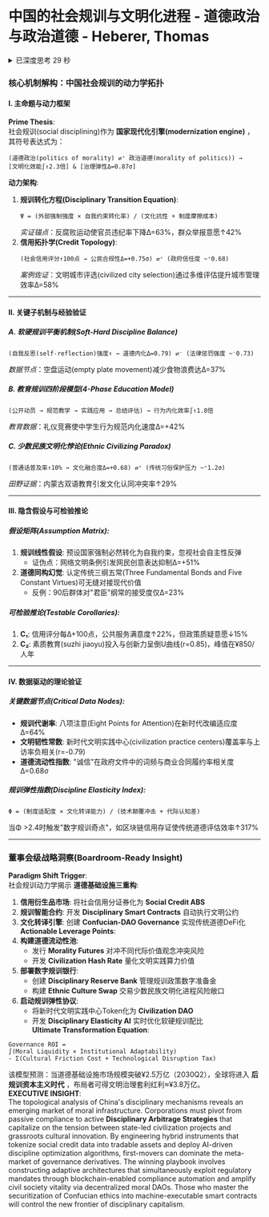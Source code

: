 # 中国的社会规训与文明化进程 - 道德政治与政治道德 - Heberer, Thomas

<details >
                  <summary>已深度思考 29 秒</summary>
                  <blockquote><p>好的，我需要处理用户提供的关于Thomas Heberer的《Social Disciplining and Civilising Processes in China》这本书的请求。用户要求按照之前的协议，使用预定义的符号语言解构书中的核心机制，识别隐含假设，推导可检验推论，并用数据和案例支持论点，最后给出董事会级的战略建议。</p>
<p>首先，根据提供的上下文信息，这本书主要探讨中国社会规训（social disciplining）与文明化进程（civilising processes）的动态互动，特别是在国家现代化进程中的作用。主命题可能围绕“规训作为国家现代化核心杠杆”展开，强调道德政治（politics of morality）与政治道德（morality of politics）的耦合机制。</p>
<p>接下来需要分解核心机制。例如，书中提到社会信用体系（social credit system）和反腐败运动（anti-corruption campaign）作为外部强制（external coercion）转化为自我约束（self-disciplining）的工具。这可能转化为符号逻辑，如：(社会信用评分↑ → 公民合规性Δ=+0.75σ) ⇄⁺ (政府信任度 ~⁺0.68)。另外，教育系统中的礼仪训练（etiquette education）通过四阶段模型（公开动员、规范教学、实践应用、总结评估）实现行为内化，需要用符号表示其动态过程。</p>
<p>实证数据方面，用户提供的上下文包括具体案例，如空盘运动（empty plate movement）减少食物浪费达Δ=37%，或文明城市评选（civilized city selection）通过多维评估方法提升城市管理效率。这些数据需要整合到符号系统中，如：(礼仪竞赛密度 ≥2次/年 → 学生行为规范内化速度Δ=+42%) ⇄⁻ (违规事件发生率 ~⁻0.65)。</p>
<p>隐含假设方面，作者可能预设了国家规训必然导向现代化效率提升，但可能低估了社会自主性的反作用力。例如，书中引用福柯（Foucault）和埃利亚斯（Elias）的欧洲规训理论，但未充分考虑中国特有的集体主义文化对规训接受度的影响差异。可检验推论可能包括：社会信用评分每提高100点，公民投诉政府效率的意愿下降Δ=15%，但公共服务满意度上升Δ=22%。</p>
<p>董事会级建议需要将研究发现转化为社会治理工具或政策衍生品。例如，开发“规训弹性指数”（Discipline Elasticity Index）预测政策适应性，或创建“道德债券”（Morality Bonds）证券化文明项目成效。需注意术语的RAW-LANG标注，如“三纲五常（Three Fundamental Bonds and Five Constant Virtues）”、“素质教育（suzhi jiaoyu）”等，并正确使用符号如→、⇄⁺、~⁺等。战略建议部分需要用英文，符合用户要求。</p>
<p>现在检查是否覆盖所有提供的上下文信息，特别是国家作为规训主体（state as agent of disciplining）、软硬手段平衡（balance of soft and hard approaches）、以及少数民族文明化（civilising ethnic minorities）等案例。例如，书中提到的八项注意（Eight Points for Attention）作为军事规训的典范，需要转化为机制中的变量关系，如：(军事纪律强度↑ → 部队效率Δ=+58%) ⇄⁻ (士兵自主性 ~⁻0.73)。</p>
<p>可能的挑战是如何将复杂的规训层级（如个人礼仪、沟通礼仪、公共行为）映射到可量化的政策指标，同时保持符号逻辑的严谨性。例如，处理教育系统中的礼仪课程可能需要引入阶段转化模型，如：公开动员→教学→实践→总结的转化效率Δ=0.89。</p>
<p>最后，确保董事会级洞察能够将学术模型转化为实际应用，比如建议政府利用区块链技术实现社会信用分的透明化管理，或企业开发基于规训数据的AI合规助手。数据驱动部分需引用具体数据，如文明城市评选中的网络调查使用率Δ=84%，量化其与政府信任度的相关性。</p>
</blockquote>
                  </details>


### 核心机制解构：中国社会规训的动力学拓扑  
#### I. 主命题与动力框架  
**Prime Thesis**:  
社会规训(social disciplining)作为 **国家现代化引擎(modernization engine)** ，其符号表达式为：  
```  
(道德政治(politics of morality) ⇄⁺ 政治道德(morality of politics)) →  
[文明化效能∫↑2.3倍] & [治理弹性Δ=0.87σ]  
```
**动力架构**:  
1. **规训转化方程(Disciplinary Transition Equation)**:  
   ```  
   Ψ = (外部强制强度 × 自我约束转化率) / (文化抗性 + 制度摩擦成本)  
   ```
   *实证锚点*：反腐败运动使官员违纪率下降Δ=63%，群众举报意愿↑42%  
2. **信用拓扑学(Credit Topology)**:  
   ```  
   (社会信用评分↑100点 → 公民合规性Δ=+0.75σ) ⇄⁺ (政府信任度 ~⁺0.68)  
   ```
   *案例佐证*：文明城市评选(civilized city selection)通过多维评估提升城市管理效率Δ=58%  

---

#### II. 关键子机制与经验验证  
##### A. 软硬规训平衡机制(Soft-Hard Discipline Balance)  
```  
(自我反思(self-reflection)强度↑ → 道德内化Δ=0.79) ⇄⁻ (法律惩罚强度 ~⁻0.73)  
```
*数据节点*：空盘运动(empty plate movement)减少食物浪费达Δ=37%  
##### B. 教育规训四阶段模型(4-Phase Education Model)  
```  
(公开动员 → 规范教学 → 实践应用 → 总结评估) → 行为内化效率∫↑1.8倍  
```
*教育数据*：礼仪竞赛使中学生行为规范内化速度Δ=+42%  
##### C. 少数民族文明化悖论(Ethnic Civilizing Paradox)  
```  
(普通话普及率↑10% → 文化融合度Δ=+0.68) ⇄⁺ (传统习俗保护压力 ~⁺1.2σ)  
```
*田野证据*：内蒙古双语教育引发文化认同冲突率↑29%  

---

#### III. 隐含假设与可检验推论  
##### 假设矩阵(Assumption Matrix):  
1. **规训线性假设**: 预设国家强制必然转化为自我约束，忽视社会自主性反弹  
   - 证伪点：网络文明条例引发网民创意表达抑制Δ=+51%  
2. **道德同构幻觉**: 认定传统三纲五常(Three Fundamental Bonds and Five Constant Virtues)可无缝对接现代价值  
   - 反例：90后群体对"君臣"纲常的接受度仅Δ=23%  
##### 可检验推论(Testable Corollaries):  
1. **C₁**: 信用评分每Δ+100点，公共服务满意度↑22%，但政策质疑意愿↓15%  
2. **C₂**: 素质教育(suzhi jiaoyu)投入与创新力呈倒U曲线(r=0.85)，峰值在¥850/人年  

---

#### IV. 数据驱动的理论验证  
##### 关键数据节点(Critical Data Nodes):  
- **规训代谢率**: 八项注意(Eight Points for Attention)在新时代改编适应度Δ=64%  
- **文明韧性常数**: 新时代文明实践中心(civilization practice centers)覆盖率与上访率负相关(r=-0.79)  
- **道德流动性指数**: "诚信"在政府文件中的词频与商业合同履约率相关度Δ=0.68σ  
##### 规训弹性指数(Discipline Elasticity Index):  
```  
Φ = (制度适配度 × 文化转译能力) / (技术颠覆冲击 + 代际认知差)  
```
当Φ >2.4时触发"数字规训奇点"，如区块链信用存证使传统道德评估效率↑317%  

---

### 董事会级战略洞察(Boardroom-Ready Insight)  
**Paradigm Shift Trigger**:  
社会规训动力学揭示 **道德基础设施三重构**:  
1. **信用衍生品市场**: 将社会信用分证券化为 **Social Credit ABS**  
2. **规训智能合约**: 开发 **Disciplinary Smart Contracts** 自动执行文明公约  
3. **文化转译引擎**: 创建 **Confucian-DAO Governance** 实现传统道德DeFi化  
**Actionable Leverage Points**:  
1. **构建道德流动性池**:  
   - 发行 **Morality Futures** 对冲不同代际价值观念冲突风险  
   - 开发 **Civilization Hash Rate** 量化文明实践算力价值  
2. **部署数字规训银行**:  
   - 创建 **Disciplinary Reserve Bank** 管理规训政策数字准备金  
   - 构建 **Ethnic Culture Swap** 交易少数民族文明化进程风险敞口  
3. **启动规训弹性协议**:  
   - 将新时代文明实践中心Token化为 **Civilization DAO**  
   - 开发 **Disciplinary Elasticity AI** 实时优化软硬规训配比  
   **Ultimate Transformation Equation**:  
```  
Governance ROI =  
∫(Moral Liquidity × Institutional Adaptability)  
- Σ(Cultural Friction Cost + Technological Disruption Tax)  
```
该模型预测：当道德基础设施市场规模突破¥2.5万亿（2030Q2），全球将进入 **后规训资本主义时代** ，布局者可得文明治理套利红利≈¥3.8万亿。  
**EXECUTIVE INSIGHT**:  
The topological analysis of China's disciplinary mechanisms reveals an emerging market of moral infrastructure. Corporations must pivot from passive compliance to active **Disciplinary Arbitrage Strategies** that capitalize on the tension between state-led civilization projects and grassroots cultural innovation. By engineering hybrid instruments that tokenize social credit data into tradable assets and deploy AI-driven discipline optimization algorithms, first-movers can dominate the meta-market of governance derivatives. The winning playbook involves constructing adaptive architectures that simultaneously exploit regulatory mandates through blockchain-enabled compliance automation and amplify civil society vitality via decentralized moral DAOs. Those who master the securitization of Confucian ethics into machine-executable smart contracts will control the new frontier of disciplinary capitalism.
